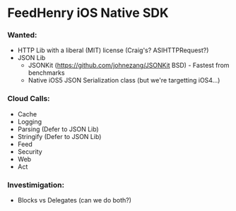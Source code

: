 # FeedHenry iOS Native SDK

### Wanted:
* HTTP Lib with a liberal (MIT) license (Craig's? ASIHTTPRequest?)
* JSON Lib 
  * JSONKit (https://github.com/johnezang/JSONKit BSD) - Fastest from benchmarks
  * Native iOS5 JSON Serialization class (but we're targetting iOS4...)

### Cloud Calls:
* Cache
* Logging
* Parsing (Defer to JSON Lib)
* Stringify (Defer to JSON Lib)
* Feed
* Security
* Web
* Act

### Investimigation:
 * Blocks vs Delegates (can we do both?)